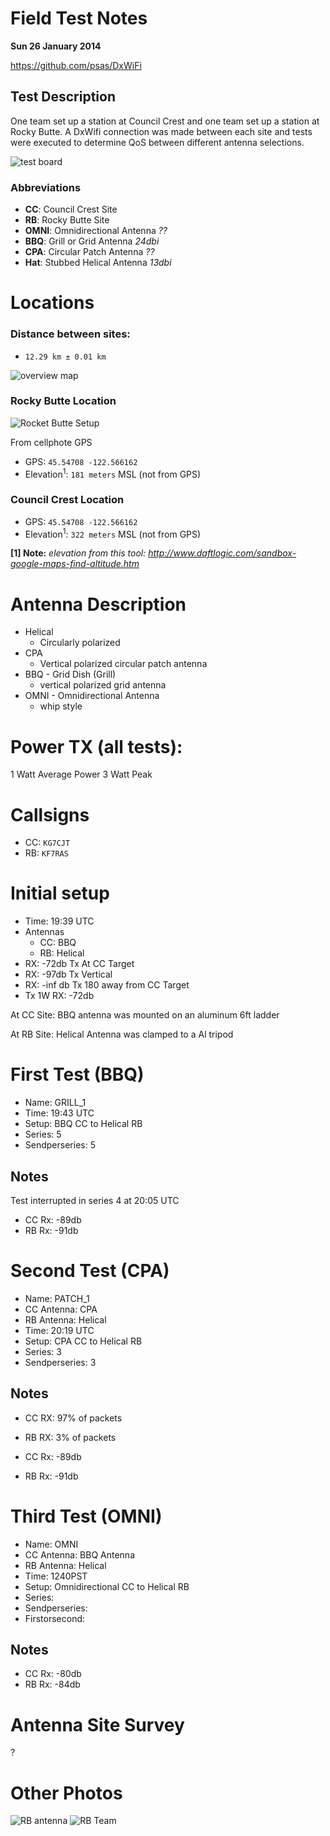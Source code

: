 # Field Test Notes

**Sun 26 January 2014**

<https://github.com/psas/DxWiFi>


## Test Description

One team set up a station at Council Crest and one team set up a station
at Rocky Butte. A DxWifi connection was made between each site and tests
were executed to determine QoS between different antenna selections.

![test board](photos/test_board.jpg)

### Abbreviations

 - **CC**: Council Crest Site
 - **RB**: Rocky Butte Site
 - **OMNI**: Omnidirectional Antenna _??_
 - **BBQ**: Grill or Grid Antenna _24dbi_
 - **CPA**: Circular Patch Antenna _??_
 - **Hat**: Stubbed Helical Antenna _13dbi_


# Locations

### Distance between sites: 

 - `12.29 km ± 0.01 km`

![overview map](photos/map.png)


### Rocky Butte Location

![Rocket Butte Setup](photos/rb_setup.jpg)

From cellphote GPS

 - GPS: `45.54708 -122.566162`
 - Elevation<sup>1</sup>: `181 meters` MSL (not from GPS)

### Council Crest Location

 - GPS: `45.54708 -122.566162`
 - Elevation<sup>1</sup>: `322 meters` MSL (not from GPS)
	
**[1] Note:** _elevation from this tool: <http://www.daftlogic.com/sandbox-google-maps-find-altitude.htm>_


# Antenna Description

 - Helical
    - Circularly polarized 
 - CPA 
    - Vertical polarized circular patch antenna
 - BBQ - Grid Dish (Grill)
    - vertical polarized grid antenna
 - OMNI - Omnidirectional Antenna
    - whip style

# Power TX (all tests):

 1 Watt Average Power 3 Watt Peak


# Callsigns

 - CC: `KG7CJT`
 - RB: `KF7RAS`

# Initial setup

 - Time: 19:39 UTC
 - Antennas
    - CC: BBQ
    - RB: Helical
 - RX: -72db       Tx At CC Target
 - RX: -97db       Tx Vertical
 - RX: -inf db     Tx 180 away from CC Target
 - Tx 1W			RX: -72db

At CC Site: BBQ antenna was mounted on an aluminum 6ft ladder

At RB Site: Helical Antenna was clamped to a Al tripod


# First Test (BBQ)

 - Name: 			GRILL_1
 - Time: 			19:43 UTC
 - Setup:			BBQ CC to Helical RB
 - Series:  		5
 - Sendperseries: 	5

## Notes

Test interrupted in series 4 at 20:05 UTC

 - CC Rx: -89db
 - RB Rx: -91db


# Second Test (CPA)

 - Name:         PATCH_1
 - CC Antenna:   CPA 
 - RB Antenna:   Helical
 - Time:         20:19 UTC
 - Setup:        CPA CC to Helical RB
 - Series: 3
 - Sendperseries: 3 	

## Notes

 - CC RX: 97% of packets
 - RB RX: 3% of packets

 - CC Rx: -89db
 - RB Rx: -91db


# Third Test (OMNI)

 - Name:          OMNI
 - CC Antenna:    BBQ Antenna
 - RB Antenna:    Helical
 - Time:          1240PST
 - Setup:         Omnidirectional CC to Helical RB
 - Series:
 - Sendperseries:
 - Firstorsecond:

## Notes

 - CC Rx: -80db
 - RB Rx: -84db

# Antenna Site Survey

?


# Other Photos

![RB antenna](photos/rb_antenna.jpg)
![RB Team](photos/rb_team.jpg)
